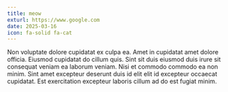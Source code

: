 ```yaml
---
title: meow
exturl: https://www.google.com
date: 2025-03-16
icon: fa-solid fa-cat
---
```


Non voluptate dolore cupidatat ex culpa ea. Amet in cupidatat amet dolore officia. Eiusmod cupidatat do cillum quis. Sint sit duis eiusmod duis irure sit consequat veniam ea laborum veniam. Nisi et commodo commodo ea non minim. Sint amet excepteur deserunt duis id elit elit id excepteur occaecat cupidatat. Est exercitation excepteur laboris cillum ad do est fugiat minim.
